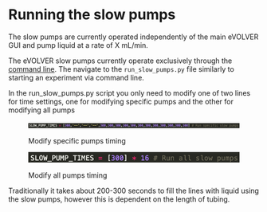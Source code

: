 # Running the slow pumps

The slow pumps are currently operated independently of the main eVOLVER GUI and pump liquid at a rate of X mL/min.

The eVOLVER slow pumps currently operate exclusively through the [command line](../../guides/command-line-usage.md). The navigate to the `run_slow_pumps.py` file similarly to starting an experiment via command line.

In the run\_slow\_pumps.py script you only need to modify one of two lines for time settings, one for modifying specific pumps and the other for modifying all pumps

<figure><img src="../../.gitbook/assets/Screenshot 2024-08-28 at 4.11.57 PM.png" alt=""><figcaption><p>Modify specific pumps timing</p></figcaption></figure>

<figure><img src="../../.gitbook/assets/Screenshot 2024-08-28 at 4.10.16 PM.png" alt=""><figcaption><p>Modify all pumps timing</p></figcaption></figure>

Traditionally it takes about 200-300 seconds to fill the lines with liquid using the slow pumps, however this is dependent on the length of tubing.
